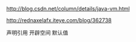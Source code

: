 

http://blog.csdn.net/column/details/java-vm.html


http://rednaxelafx.iteye.com/blog/362738



声明引用   开辟空间  默认值

